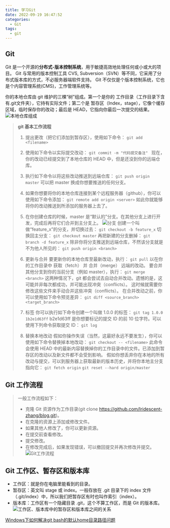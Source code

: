 ```yaml
---
title: 学习Git
date: 2022-09-19 16:47:52
categories: 
  - Git
tags:
  - git
---
```


## Git
Git 是一个开源的**分布式-版本控制系统**，用于敏捷高效地处理任何或小或大的项目。
Git 与常用的版本控制工具 CVS, Subversion（SVN）等不同，它采用了分布式版本库的方式，不必服务器端软件支持。
Git 不仅仅是个版本控制系统，它也是个内容管理系统(CMS)，工作管理系统等。
<!--more-->
你的本地仓库由 git 维护的三棵“树”组成。第一个是你的 工作目录（工作目录下含有.git文件夹），它持有实际文件；第二个是 暂存区（Index，stage），它像个缓存区域，临时保存你的改动；最后是 HEAD，它指向你最后一次提交的结果。
![本地仓库组成](https://www.runoob.com/manual/git-guide/img/trees.png)

> **git 基本工作流程**
> 1. 提出更改（把它们添加到暂存区），使用如下命令：
>  `git add <filename>` 
>
> 2. 使用如下命令以实际提交改动：
>  `git commit -m "代码提交备注" `
>  现在，你的改动已经提交到了本地仓库的 HEAD 中，但是还没到你的远端仓库。
>
> 3. 执行如下命令以将这些改动推送到远端仓库：
>  `git push origin master`
>  可以把 master 换成你想要推送的任何分支。
>
> 4. 如果你想要将你的本地仓库连接到某个远程服务器（github），你可以使用如下命令添加：
>  `git remote add origin <server>`
>  如此你就能够将你的改动推送到所添加的服务器上去了。
>
> 5. 在你创建仓库的时候，master 是“默认的”分支。在其他分支上进行开发，完成后再将它们合并到主分支上。
> ![分支](https://www.runoob.com/manual/git-guide/img/branches.png)
> 创建一个叫做“feature_x”的分支，并切换过去：
> `git checkout -b feature_x`
> 切换回主分支：
> `git checkout master`
> 再把新建的分支删掉：
> `git branch -d feature_x`
> 除非你将分支推送到远端仓库，不然该分支就是 不为他人所见的：
> `git push origin <branch>`
> 
> 6. 更新与合并
> 要更新你的本地仓库至最新改动，执行：
> `git pull`
> 以在你的工作目录中 获取（fetch） 并 合并（merge） 远端的改动。
> 要合并其他分支到你的当前分支（例如 master），执行：
> `git merge <branch>`
> 这两种情况下，git 都会尝试去自动合并改动。遗憾的是，这可能并非每次都成功，并可能出现冲突（conflicts）。 这时候就需要你修改这些文件来手动合并这些冲突（conflicts）。
> 在合并改动之前，你可以使用如下命令预览差异：
> `git diff <source_branch> <target_branch>`
>
> 7. 标签
> 你可以执行如下命令创建一个叫做 1.0.0 的标签：
> `git tag 1.0.0 1b2e1d63ff`
> b2e1d63ff 是你想要标记的提交 ID 的前 10 位字符。可以使用下列命令获取提交 ID：
> `git log`
> 
> 8. 替换本地改动
> 假如你操作失误（当然，这最好永远不要发生），你可以使用如下命令替换掉本地改动：
> `git checkout -- <filename>`
> 此命令会使用 HEAD 中的最新内容替换掉你的工作目录中的文件。已添加到暂存区的改动以及新文件都不会受到影响。
> 假如你想丢弃你在本地的所有改动与提交，可以到服务器上获取最新的版本历史，并将你本地主分支指向它：
> `git fetch origin`
> `git reset --hard origin/master`
> 

## Git 工作流程
> 一般工作流程如下：
> - 克隆 Git 资源作为工作目录(git clone https://github.com/Iridescent-zhang/blog.git)。
> - 在克隆的资源上添加或修改文件。
> - 如果其他人修改了，你可以更新资源。
> - 在提交前查看修改。
> - 提交修改。
> - 在修改完成后，如果发现错误，可以撤回提交并再次修改并提交。
> ![Git工作流程](https://www.runoob.com/wp-content/uploads/2015/02/git-process.png)
> 

## Git 工作区、暂存区和版本库
- 工作区：就是你在电脑里能看到的目录。
- 暂存区：英文叫 stage 或 index。一般存放在 .git 目录下的 index 文件（.git/index）中，所以我们把暂存区有时也叫作索引（index）。
- 版本库：工作区有一个隐藏目录 .git，这个不算工作区，而是 Git 的版本库。
![工作区、版本库中的暂存区和版本库之间的关系](https://www.runoob.com/wp-content/uploads/2015/02/1352126739_7909.jpg)











































































[Windows下如何解决git bash的默认home目录路径问题](https://www.cnblogs.com/songzhenhua/p/9312720.html)